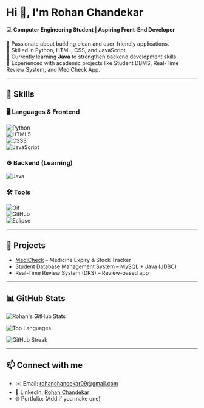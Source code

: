 # Hi 👋, I'm Rohan Chandekar  

💻 **Computer Engineering Student | Aspiring Front-End Developer**  

🔹 Passionate about building clean and user-friendly applications.  
🔹 Skilled in Python, HTML, CSS, and JavaScript.  
🔹 Currently learning **Java** to strengthen backend development skills.  
🔹 Experienced with academic projects like Student DBMS, Real-Time Review System, and MediCheck App.  

---

## 🚀 Skills  

### 🖥️ Languages & Frontend  
![Python](https://img.shields.io/badge/Python-3776AB?style=for-the-badge&logo=python&logoColor=white)  
![HTML5](https://img.shields.io/badge/HTML5-E34F26?style=for-the-badge&logo=html5&logoColor=white)  
![CSS3](https://img.shields.io/badge/CSS3-1572B6?style=for-the-badge&logo=css3&logoColor=white)  
![JavaScript](https://img.shields.io/badge/JavaScript-F7DF1E?style=for-the-badge&logo=javascript&logoColor=black)  

### ⚙️ Backend (Learning)  
![Java](https://img.shields.io/badge/Java-007396?style=for-the-badge&logo=java&logoColor=white)  

### 🛠️ Tools  
![Git](https://img.shields.io/badge/Git-F05032?style=for-the-badge&logo=git&logoColor=white)  
![GitHub](https://img.shields.io/badge/GitHub-181717?style=for-the-badge&logo=github&logoColor=white)  
![Eclipse](https://img.shields.io/badge/Eclipse-2C2255?style=for-the-badge&logo=eclipse&logoColor=white)  

---

## 📌 Projects  
- [MediCheck](https://github.com/rohanchandekar09/Medicheck) – Medicine Expiry & Stock Tracker  
- Student Database Management System – MySQL + Java (JDBC)  
- Real-Time Review System (DRS) – Review-based app  

---

## 📊 GitHub Stats  
![Rohan's GitHub Stats](https://github-readme-stats.vercel.app/api?username=rohanchandekar09&show_icons=true&theme=radical)  

![Top Languages](https://github-readme-stats.vercel.app/api/top-langs/?username=rohanchandekar09&layout=compact&theme=radical)  

![GitHub Streak](https://streak-stats.demolab.com?user=rohanchandekar09&theme=radical)  

---

## 📫 Connect with me  
- ✉️ Email: [rohanchandekar09@gmail.com](mailto:rohanchandekar09@gmail.com)  
- 💼 LinkedIn: [Rohan Chandekar](https://www.linkedin.com/in/rohanchandekar09)
- 🌐 Portfolio: (Add if you make one)  
